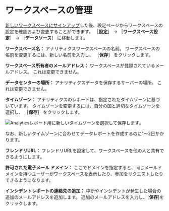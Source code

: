 # ワークスペースの管理

[新しいワークスペースにサインアップ](../getting-started/signing-up-for-a-new-workspace.md)した後、設定ページからワークスペースの設定を確認および変更することができます。 ［**設定**］ &rarr; ［**ワークスペース設定**］ &rarr; ［**データソース**］ に移動します。

**ワークスペース名：** アナリティクスワークスペースの名前。 ワークスペースの名前を変更するには、新しい名前を入力し、 ［**保存**］ をクリックします。

**ワークスペース所有者のメールアドレス：** ワークスペースが登録されているメールアドレス。 これは変更できません。

**データセンターの場所：** アナリティクスデータを保存するサーバーの場所。 これは変更できません。

**タイムゾーン：** アナリティクスのレポートは、指定されたタイムゾーンに基づいています。 タイムゾーンを変更するには、自分の国と適切なタイムゾーンを選択し、 ［**保存**］ をクリックします。

![Analyticsレポート用に新しいタイムゾーンを選択して保存します。](./managing-workspaces/images/01.png)

なお、新しいタイムゾーンに合わせてデータレポートを作成するのに1～2日かかります。

**フレンドリURL：** フレンドリURLを設定して、ワークスペースを他の人と共有できるようにします。

**許可された電子メール ドメイン：** ここでドメインを指定すると、同じメールドメインを持つユーザーがワークスペースを表示したり、参加をリクエストしたりできるようになります。

**インシデントレポートの連絡先の追加：** 中断やインシデントが発生した場合の追加のメールアドレスを追加します。 追加のメールアドレスを入力し、[**保存**]をクリックします。
